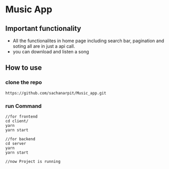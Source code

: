 # Music App

## Important functionality

- All the functionalites in home page including search bar, pagination and soting all are in just a api call.
- you can download and listen a song

## How to use

### clone the repo

```
https://github.com/sachanarpit/Music_app.git
```

### run Command

```
//for frontend
cd client/
yarn
yarn start

//for backend
cd server
yarn
yarn start

//now Project is running
```
